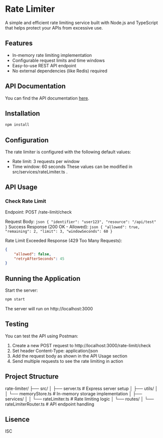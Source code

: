 # Rate Limiter

A simple and efficient rate limiting service built with Node.js and TypeScript that helps protect your APIs from excessive use.

## Features

- In-memory rate limiting implementation
- Configurable request limits and time windows
- Easy-to-use REST API endpoint
- No external dependencies (like Redis) required

## API Documentation

You can find the API documentation [here](https://documenter.getpostman.com/view/40640896/2sB2ixkE2U#intro).

## Installation

```bash
npm install
```

## Configuration
The rate limiter is configured with the following default values:

- Rate limit: 3 requests per window
- Time window: 60 seconds
These values can be modified in src/services/rateLimiter.ts .

## API Usage
### Check Rate Limit
Endpoint: POST /rate-limit/check

Request Body: ```json
{
    "identifier": "user123",
    "resource": "/api/test"
}```
Success Response (200 OK - Allowed): ```json
{
    "allowed": true,
    "remaining": 2,
    "limit": 3,
    "windowSeconds": 60
}```

Rate Limit Exceeded Response (429 Too Many Requests):

```json
{
    "allowed": false,
    "retryAfterSeconds": 45
}
```

## Running the Application
Start the server:
```bash
npm start
```
The server will run on http://localhost:3000

## Testing
You can test the API using Postman:

1. Create a new POST request to http://localhost:3000/rate-limit/check
2. Set header Content-Type: application/json
3. Add the request body as shown in the API Usage section
4. Send multiple requests to see the rate limiting in action

## Project Structure
rate-limiter/
├── src/
│   ├── server.ts           # Express server setup
│   ├── utils/
│   │   └── memoryStore.ts  # In-memory storage implementation
│   ├── services/
│   │   └── rateLimiter.ts  # Rate limiting logic
│   └── routes/
│       └── rateLimiterRouter.ts # API endpoint handling

## Lisence
ISC
